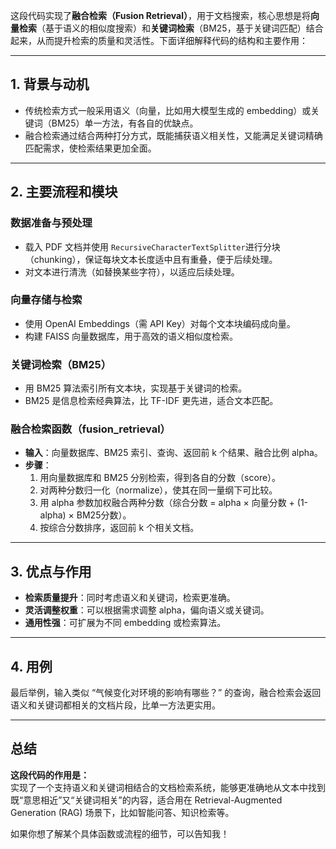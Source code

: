 这段代码实现了**融合检索（Fusion Retrieval）**，用于文档搜索，核心思想是将**向量检索**（基于语义的相似度搜索）和**关键词检索**（BM25，基于关键词匹配）结合起来，从而提升检索的质量和灵活性。下面详细解释代码的结构和主要作用：

---

## 1. 背景与动机

- 传统检索方式一般采用语义（向量，比如用大模型生成的 embedding）或关键词（BM25）单一方法，有各自的优缺点。
- 融合检索通过结合两种打分方式，既能捕获语义相关性，又能满足关键词精确匹配需求，使检索结果更加全面。

---

## 2. 主要流程和模块

### **数据准备与预处理**
- 载入 PDF 文档并使用 `RecursiveCharacterTextSplitter`进行分块（chunking），保证每块文本长度适中且有重叠，便于后续处理。
- 对文本进行清洗（如替换某些字符），以适应后续处理。

### **向量存储与检索**
- 使用 OpenAI Embeddings（需 API Key）对每个文本块编码成向量。
- 构建 FAISS 向量数据库，用于高效的语义相似度检索。

### **关键词检索（BM25）**
- 用 BM25 算法索引所有文本块，实现基于关键词的检索。
- BM25 是信息检索经典算法，比 TF-IDF 更先进，适合文本匹配。

### **融合检索函数（fusion_retrieval）**
- **输入**：向量数据库、BM25 索引、查询、返回前 k 个结果、融合比例 alpha。
- **步骤**：
  1. 用向量数据库和 BM25 分别检索，得到各自的分数（score）。
  2. 对两种分数归一化（normalize），使其在同一量纲下可比较。
  3. 用 alpha 参数加权融合两种分数（综合分数 = alpha × 向量分数 + (1-alpha) × BM25分数）。
  4. 按综合分数排序，返回前 k 个相关文档。

---

## 3. 优点与作用

- **检索质量提升**：同时考虑语义和关键词，检索更准确。
- **灵活调整权重**：可以根据需求调整 alpha，偏向语义或关键词。
- **通用性强**：可扩展为不同 embedding 或检索算法。

---

## 4. 用例

最后举例，输入类似 “气候变化对环境的影响有哪些？” 的查询，融合检索会返回语义和关键词都相关的文档片段，比单一方法更实用。

---

## 总结

**这段代码的作用是：**  
实现了一个支持语义和关键词相结合的文档检索系统，能够更准确地从文本中找到既“意思相近”又“关键词相关”的内容，适合用在 Retrieval-Augmented Generation (RAG) 场景下，比如智能问答、知识检索等。

如果你想了解某个具体函数或流程的细节，可以告知我！